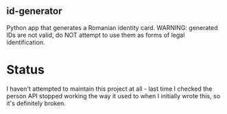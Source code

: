 ## id-generator
Python app that generates a Romanian identity card. WARNING: generated IDs are not valid, do NOT attempt to use them as forms of legal identification.

# Status
I haven't attempted to maintain this project at all - last time I checked the person API stopped working the way it used to when I initially wrote this, so it's definitely broken.
